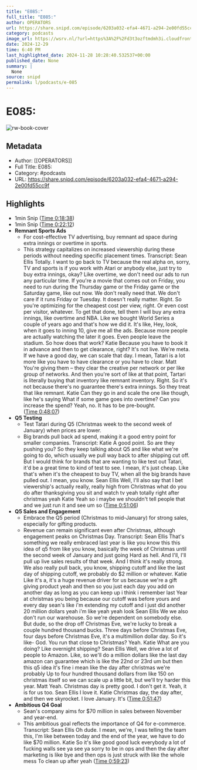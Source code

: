 ```yaml
---
title: "E085:"
full_title: "E085:"
author: OPERATORS
url: https://share.snipd.com/episode/6203a032-efa4-4671-a294-2e00fd55cc9f
category: podcasts
image_url: https://wsrv.nl/?url=https%3A%2F%2Fd3t3ozftmdmh3i.cloudfront.net%2Fstaging%2Fpodcast_uploaded_nologo%2F36267137%2F36267137-1701333542485-42c526ced771c.jpg&w=100&h=100
date: 2024-12-29
time: 6:40 PM
last_highlighted_date: 2024-11-28 10:28:40.532537+00:00
published_date: None
summary: |
  None
source: snipd
permalink: l/podcasts/e-085
---
```

# E085:

![rw-book-cover](https://wsrv.nl/?url=https%3A%2F%2Fd3t3ozftmdmh3i.cloudfront.net%2Fstaging%2Fpodcast_uploaded_nologo%2F36267137%2F36267137-1701333542485-42c526ced771c.jpg&w=100&h=100)

## Metadata
- Author: [[OPERATORS]]
- Full Title: E085:
- Category: #podcasts
- URL: https://share.snipd.com/episode/6203a032-efa4-4671-a294-2e00fd55cc9f

## Highlights
- 1min Snip ([Time 0:18:38](https://share.snipd.com/snip/7bb325c3-71eb-44e0-9671-8b614d9743e5))
- 1min Snip ([Time 0:22:12](https://share.snipd.com/snip/1b4a58e6-433c-4dce-ac7f-861d7c180df5))
- **Remnant Sports Ads**
  - For cost-effective TV advertising, buy remnant ad space during extra innings or overtime in sports.
  - This strategy capitalizes on increased viewership during these periods without needing specific placement times.
  Transcript:
  Sean Ellis
  Totally. I want to go back to TV because the real alpha on, sorry, TV and sports is if you work with Atari or anybody else, just try to buy extra innings, okay? Like overtime, we don't need our ads to run any particular time. If you're a movie that comes out on Friday, you need to run during the Thursday game or the Friday game or the Saturday game, like out now. We don't really need that. We don't care if it runs Friday or Tuesday. It doesn't really matter. Right. So you're optimizing for the cheapest cost per view, right. Or even cost per visitor, whatever. To get that done, tell them I will buy any extra innings, like overtime and NBA. Like we bought World Series a couple of years ago and that's how we did it. It's like, Hey, look, when it goes to inning 10, give me all the ads. Because more people are actually watching the later it goes. Even people leave the stadium. So how does that work?
  Katie
  Because you have to book it in advance and then to get clearance, right? It's not live. We're meta. If we have a good day, we can scale that day. I mean, Tatari is a lot more like you have to have clearance or you have to clear.
  Matt
  You're giving them – they clear the creative per network or per like group of networks. And then you're sort of like at that point, Tartari is literally buying that inventory like remnant inventory. Right. So it's not because there's no guarantee there's extra innings. So they treat that like remnant.
  Katie
  Can they go in and scale the one like though, like he's saying What if some game goes into overtime? Can you increase the spend? Yeah, no. It has to be pre-bought. ([Time 0:48:07](https://share.snipd.com/snip/66970ec4-ee00-4b89-b641-4d9f0e73bb95))
- **Q5 Testing**
  - Test Tatari during Q5 (Christmas week to the second week of January) when prices are lower.
  - Big brands pull back ad spend, making it a good entry point for smaller companies.
  Transcript:
  Katie
  A good point. So are they pushing you? So they keep talking about Q5 and like what we're going to do, which usually we pull way back to after shipping cut off. But I would think for brands that are wanting to like test out Tatari, it'd be a great time to kind of test to see. I mean, it's just cheap. Like that's when it's the cheapest to buy TV, when all the big brands have pulled out. I mean, you know.
  Sean Ellis
  Well, I'll also say that I bet viewership's actually really, really high from Christmas what do you do after thanksgiving you sit and watch tv yeah totally right after christmas yeah
  Katie
  Yeah so i maybe we shouldn't tell people that and we just run it and see um so ([Time 0:51:06](https://share.snipd.com/snip/f6e79418-903c-4598-9dc5-6cf9c962adc7))
- **Q5 Sales and Engagement**
  - Embrace the Q5 period (Christmas to mid-January) for strong sales, especially for gifting products.
  - Revenue can remain significant even after Christmas, although engagement peaks on Christmas Day.
  Transcript:
  Sean Ellis
  That's something we really embraced last year is like you know this this idea of q5 from like you know, basically the week of Christmas until the second week of January and just going Hard as hell. And I'll, I'll pull up live sales results of that week. And I think it's really strong. We also really pull back, you know, shipping cutoff and like the last day of shipping cutoff, we probably do $2 million or whatever.
  Katie
  Like it's a, it's a huge revenue driver for us because we're a gift giving product yeah and then so you just each day you add on another day as long as you can keep up i think i remember last Year at christmas you being because our cutoff was before yours and every day sean's like i'm extending my cutoff and i just did another 20 million dollars yeah i'm like yeah yeah look
  Sean Ellis
  We we also don't run our warehouse. So we're dependent on somebody else. But dude, so the drop off Christmas Eve, we're lucky to break a couple hundred thousand bucks. Three days before Christmas Eve, four days before Christmas Eve, it's a multimillion dollar day. So it's like- God. You run that close to Christmas? Yeah.
  Katie
  What are you doing? Like overnight shipping?
  Sean Ellis
  Well, we drive a lot of people to Amazon. Like, so we'll do a million dollars like the last day amazon can guarantee which is like the 22nd or 23rd um but then this q5 idea it's fine i mean like the day after christmas we're probably Up to four hundred thousand dollars from like 150 on christmas itself so we can scale up a little bit, but we'll try harder this year.
  Matt
  Yeah. Christmas day is pretty good. I don't get it. Yeah, it is for us too.
  Sean Ellis
  I love it.
  Katie
  Christmas day, the day after, and then we skyrocket. I love January. It's ([Time 0:51:47](https://share.snipd.com/snip/55967de1-d4a0-4850-918e-953a61ac3dc0))
- **Ambitious Q4 Goal**
  - Sean's company aims for $70 million in sales between November and year-end.
  - This ambitious goal reflects the importance of Q4 for e-commerce.
  Transcript:
  Sean Ellis
  Oh dude. I mean, we're, I was telling the team this, I'm like between today and the end of the year, we have to do like $70 million.
  Katie
  So it's like good good luck everybody a lot of fucking walls see ya see ya sorry to be in ops and then the day after marketing is like bye and then ops is just struck with like the whole mess To clean up after yeah ([Time 0:59:23](https://share.snipd.com/snip/9bdf5d45-4fe0-4559-aed8-7d7503e316ca))


